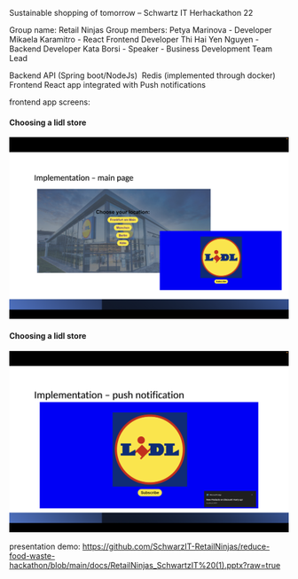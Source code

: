 ﻿Sustainable shopping of tomorrow – Schwartz IT
Herhackathon 22

Group name: 	Retail Ninjas
Group members: 	Petya Marinova - Developer
		Mikaela Karamitro - React Frontend Developer
		Thi Hai Yen Nguyen - Backend Developer
		Kata Borsi - Speaker - Business Development Team Lead

Backend API (Spring boot/NodeJs) 
Redis (implemented through docker)
Frontend React app integrated with Push notifications

frontend app screens: 
#### Choosing a lidl store
![choose screen](https://github.com/SchwarzIT-RetailNinjas/reduce-food-waste-hackathon/blob/main/docs/1.png?raw=true)
#### Choosing a lidl store
![choose screen](https://github.com/SchwarzIT-RetailNinjas/reduce-food-waste-hackathon/blob/main/docs/2.png?raw=true)

presentation demo: https://github.com/SchwarzIT-RetailNinjas/reduce-food-waste-hackathon/blob/main/docs/RetailNinjas_SchwartzIT%20(1).pptx?raw=true